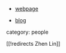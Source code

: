 
* [webpage](https://www.dpmms.cam.ac.uk/~zll22/)

* [blog](http://semmibol.wordpress.com/)

category: people

[[!redirects Zhen Lin]]